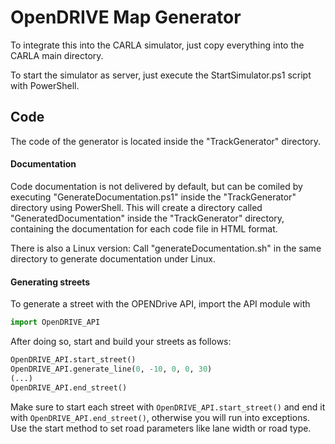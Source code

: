 # OpenDRIVE Map Generator

To integrate this into the CARLA simulator, just copy everything into the CARLA main directory.

To start the simulator as server, just execute the StartSimulator.ps1 script with PowerShell.

## Code

The code of the generator is located inside the "TrackGenerator" directory.

#### Documentation

Code documentation is not delivered by default, but can be comiled by executing "GenerateDocumentation.ps1" inside the "TrackGenerator" directory using PowerShell.
This will create a directory called "GeneratedDocumentation" inside the "TrackGenerator" directory, containing the documentation for each code file in HTML format.

There is also a Linux version: Call "generateDocumentation.sh" in the same directory to generate documentation under Linux.

#### Generating streets

To generate a street with the OPENDrive API, import the API module with 
```python
import OpenDRIVE_API
```

After doing so, start and build your streets as follows:
```python
OpenDRIVE_API.start_street()
OpenDRIVE_API.generate_line(0, -10, 0, 0, 30)
(...)
OpenDRIVE_API.end_street()
```
Make sure to start each street with `OpenDRIVE_API.start_street()` and end it with `OpenDRIVE_API.end_street()`, otherwise you will run into exceptions.
Use the start method to set road parameters like lane width or road type.